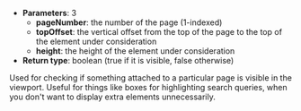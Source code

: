 * **Parameters**: 3
    * **pageNumber**: the number of the page (1-indexed)
    * **topOffset**: the vertical offset from the top of the page to the top of
      the element under consideration
    * **height**: the height of the element under consideration
* **Return type**: boolean (true if it is visible, false otherwise)

Used for checking if something attached to a particular page is visible in the
viewport. Useful for things like boxes for highlighting search queries, when
you don't want to display extra elements unnecessarily.
